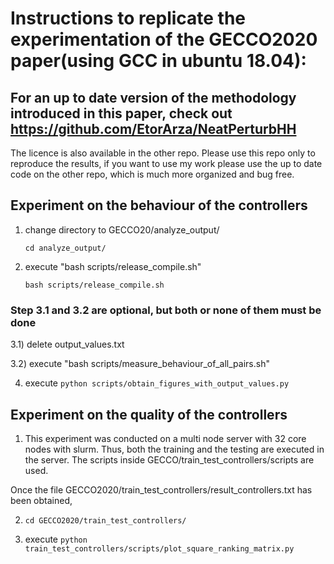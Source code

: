 # Instructions to replicate the experimentation of the GECCO2020 paper(using GCC in ubuntu 18.04):


## For an up to date version of the methodology introduced in this paper, check out https://github.com/EtorArza/NeatPerturbHH
The licence is also available in the other repo. Please use this repo only to reproduce the results, if you want to use my work please use the up to date code on the other repo, which is much more organized and bug free.


## Experiment on the behaviour of the controllers

1) change directory to GECCO20/analyze_output/
    
    `cd analyze_output/`

2) execute "bash scripts/release_compile.sh"
    
    `bash scripts/release_compile.sh`  


### Step 3.1 and 3.2 are optional, but both or none of them must be done

3.1) delete output_values.txt

3.2) execute "bash scripts/measure_behaviour_of_all_pairs.sh"

4) execute `python scripts/obtain_figures_with_output_values.py`

## Experiment on the quality of the controllers

1) This experiment was conducted on a multi node server with 32 core nodes with slurm. Thus, both the training and the testing are executed in the server. The scripts inside GECCO/train_test_controllers/scripts are used.

Once the file GECCO2020/train_test_controllers/result_controllers.txt has been obtained, 

2) `cd GECCO2020/train_test_controllers/`

3) execute `python train_test_controllers/scripts/plot_square_ranking_matrix.py`

